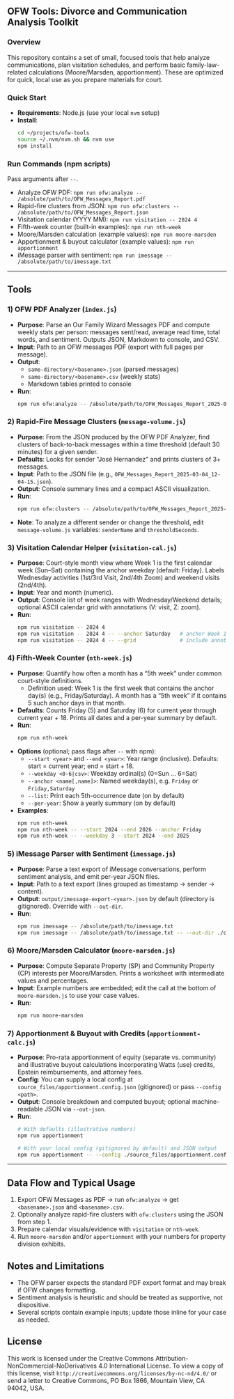 ## OFW Tools: Divorce and Communication Analysis Toolkit

### Overview

This repository contains a set of small, focused tools that help analyze communications, plan visitation schedules, and perform basic family-law-related calculations (Moore/Marsden, apportionment). These are optimized for quick, local use as you prepare materials for court.

### Quick Start

- **Requirements**: Node.js (use your local `nvm` setup)
- **Install**:
  ```bash
  cd ~/projects/ofw-tools
  source ~/.nvm/nvm.sh && nvm use
  npm install
  ```

### Run Commands (npm scripts)

Pass arguments after `--`.

- Analyze OFW PDF: `npm run ofw:analyze -- /absolute/path/to/OFW_Messages_Report.pdf`
- Rapid-fire clusters from JSON: `npm run ofw:clusters -- /absolute/path/to/OFW_Messages_Report.json`
- Visitation calendar (YYYY MM): `npm run visitation -- 2024 4`
- Fifth-week counter (built-in examples): `npm run nth-week`
- Moore/Marsden calculation (example values): `npm run moore-marsden`
- Apportionment & buyout calculator (example values): `npm run apportionment`
- iMessage parser with sentiment: `npm run imessage -- /absolute/path/to/imessage.txt`

---

## Tools

### 1) OFW PDF Analyzer (`index.js`)

- **Purpose**: Parse an Our Family Wizard Messages PDF and compute weekly stats per person: messages sent/read, average read time, total words, and sentiment. Outputs JSON, Markdown to console, and CSV.
- **Input**: Path to an OFW messages PDF (export with full pages per message).
- **Output**:
  - `same-directory/<basename>.json` (parsed messages)
  - `same-directory/<basename>.csv` (weekly stats)
  - Markdown tables printed to console
- **Run**:
  ```bash
  npm run ofw:analyze -- /absolute/path/to/OFW_Messages_Report_2025-03-04.pdf
  ```

### 2) Rapid-Fire Message Clusters (`message-volume.js`)
- **Purpose**: From the JSON produced by the OFW PDF Analyzer, find clusters of back-to-back messages within a time threshold (default 30 minutes) for a given sender.
- **Defaults**: Looks for sender "José Hernandez" and prints clusters of 3+ messages.
- **Input**: Path to the JSON file (e.g., `OFW_Messages_Report_2025-03-04_12-04-15.json`).
- **Output**: Console summary lines and a compact ASCII visualization.
- **Run**:
  ```bash
  npm run ofw:clusters -- /absolute/path/to/OFW_Messages_Report_2025-03-04_12-04-15.json
  ```
- **Note**: To analyze a different sender or change the threshold, edit `message-volume.js` variables: `senderName` and `thresholdSeconds`.

### 3) Visitation Calendar Helper (`visitation-cal.js`)

- **Purpose**: Court-style month view where Week 1 is the first calendar week (Sun–Sat) containing the anchor weekday (default: Friday). Labels Wednesday activities (1st/3rd Visit, 2nd/4th Zoom) and weekend visits (2nd/4th).
- **Input**: Year and month (numeric).
- **Output**: Console list of week ranges with Wednesday/Weekend details; optional ASCII calendar grid with annotations (V: visit, Z: zoom).
- **Run**:
  ```bash
  npm run visitation -- 2024 4
  npm run visitation -- 2024 4 -- --anchor Saturday   # anchor Week 1 on Saturdays
  npm run visitation -- 2024 4 -- --grid              # include annotated calendar grid
  ```

### 4) Fifth-Week Counter (`nth-week.js`)

- **Purpose**: Quantify how often a month has a “5th week” under common court-style definitions.
  - Definition used: Week 1 is the first week that contains the anchor day(s) (e.g., Friday/Saturday). A month has a “5th week” if it contains 5 such anchor days in that month.
- **Defaults**: Counts Friday (5) and Saturday (6) for current year through current year + 18. Prints all dates and a per-year summary by default.
- **Run**:
  ```bash
  npm run nth-week
  ```
- **Options** (optional; pass flags after `--` with npm):
  - `--start <year>` and `--end <year>`: Year range (inclusive). Defaults: start = current year; end = start + 18.
  - `--weekday <0-6|csv>`: Weekday ordinal(s) (0=Sun … 6=Sat)
  - `--anchor <name[,name]>`: Named weekday(s), e.g. `Friday` or `Friday,Saturday`
  - `--list`: Print each 5th-occurrence date (on by default)
  - `--per-year`: Show a yearly summary (on by default)
- **Examples**:
  ```bash
  npm run nth-week
  npm run nth-week -- --start 2024 --end 2026 --anchor Friday
  npm run nth-week -- --weekday 3 --start 2024 --end 2025
  ```

### 5) iMessage Parser with Sentiment (`imessage.js`)

- **Purpose**: Parse a text export of iMessage conversations, perform sentiment analysis, and emit per-year JSON files.
- **Input**: Path to a text export (lines grouped as timestamp → sender → content).
- **Output**: `output/imessage-export-<year>.json` by default (directory is gitignored). Override with `--out-dir`.
- **Run**:
  ```bash
  npm run imessage -- /absolute/path/to/imessage.txt
  npm run imessage -- /absolute/path/to/imessage.txt -- --out-dir ./custom_output
  ```

### 6) Moore/Marsden Calculator (`moore-marsden.js`)

- **Purpose**: Compute Separate Property (SP) and Community Property (CP) interests per Moore/Marsden. Prints a worksheet with intermediate values and percentages.
- **Input**: Example numbers are embedded; edit the call at the bottom of `moore-marsden.js` to use your case values.
- **Run**:
  ```bash
  npm run moore-marsden
  ```

### 7) Apportionment & Buyout with Credits (`apportionment-calc.js`)

- **Purpose**: Pro-rata apportionment of equity (separate vs. community) and illustrative buyout calculations incorporating Watts (use) credits, Epstein reimbursements, and attorney fees.
- **Config**: You can supply a local config at `source_files/apportionment.config.json` (gitignored) or pass `--config <path>`.
- **Output**: Console breakdown and computed buyout; optional machine-readable JSON via `--out-json`.
- **Run**:
  ```bash
  # With defaults (illustrative numbers)
  npm run apportionment

  # With your local config (gitignored by default) and JSON output
  npm run apportionment -- --config ./source_files/apportionment.config.json --out-json ./output/apportionment.json
  ```

---

## Data Flow and Typical Usage

1) Export OFW Messages as PDF → run `ofw:analyze` → get `<basename>.json` and `<basename>.csv`.
2) Optionally analyze rapid-fire clusters with `ofw:clusters` using the JSON from step 1.
3) Prepare calendar visuals/evidence with `visitation` or `nth-week`.
4) Run `moore-marsden` and/or `apportionment` with your numbers for property division exhibits.

## Notes and Limitations

- The OFW parser expects the standard PDF export format and may break if OFW changes formatting.
- Sentiment analysis is heuristic and should be treated as supportive, not dispositive.
- Several scripts contain example inputs; update those inline for your case as needed.

## License

This work is licensed under the Creative Commons Attribution-NonCommercial-NoDerivatives 4.0 International License. To view a copy of this license, visit `http://creativecommons.org/licenses/by-nc-nd/4.0/` or send a letter to Creative Commons, PO Box 1866, Mountain View, CA 94042, USA.

